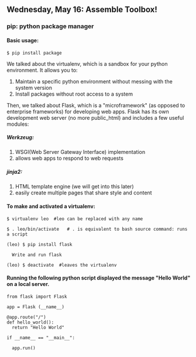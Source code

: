 ## Wednesday, May 16: Assemble Toolbox!

### pip: python package manager

#### Basic usage:

<pre><code>$ pip install package </code></pre>

We talked about the virtualenv, which is a sandbox for your python environment.
It allows you to:
  1. Maintain a specific python environment without messing with the system version
  2. Install packages without root access to a system

Then, we talked about Flask, which is a "microframework" (as opposed to enterprise frameworks) for developing web apps.
Flask has its own development web server (no more public_html) and includes a few useful modules:
##### Werkzeug:
  1. WSGI(Web Server Gateway Interface) implementation
  2. allows web apps to respond to web requests  
##### jinja2:
  1. HTML template engine (we will get into this later)
  2. easily create multiple pages that share style and content

#### To make and activated a virtualenv:

<pre><code>$ virtualenv leo  #leo can be replaced with any name </code></pre>

<pre><code>$ . leo/bin/activate   # . is equivalent to bash source command: runs a script </code></pre>

<pre><code>(leo) $ pip install flask </code></pre>

<pre><code>  Write and run flask </code></pre>

<pre><code>(leo) $ deactivate  #leaves the virtualenv </code></pre>


#### Running the following python script displayed the message "Hello World" on a local server.

<pre><code>from flask import Flask  

app = Flask (__name__)  

@app.route("/")  
def hello_world():
  return "Hello World"  

if __name__ == "__main__":

  app.run() </code></pre>
